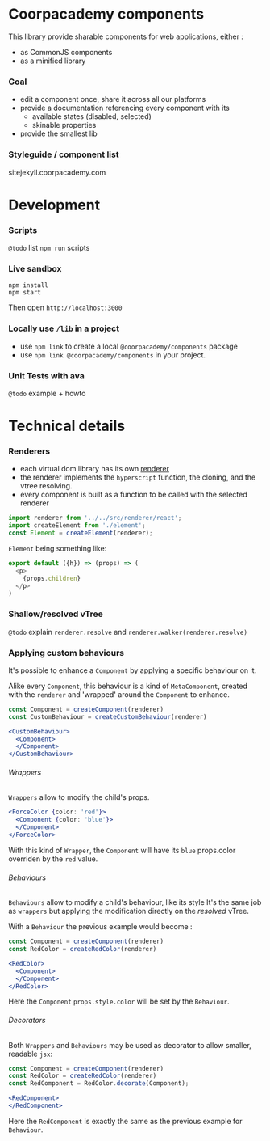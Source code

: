 # Coorpacademy components

This library provide sharable components for web applications, either :
- as CommonJS components
- as a minified library

### Goal

- edit a component once, share it across all our platforms
- provide a documentation referencing every component with its
  - available states (disabled, selected)
  - skinable properties
- provide the smallest lib

### Styleguide / component list

sitejekyll.coorpacademy.com

# Development

### Scripts
`@todo` list `npm run` scripts

### Live sandbox

```
npm install
npm start
```

Then open `http://localhost:3000`

### Locally use `/lib` in a project
- use `npm link` to create a local `@coorpacademy/components` package
- use `npm link @coorpacademy/components` in your project.

### Unit Tests with ava
`@todo` example + howto

# Technical details

### Renderers

- each virtual dom library has its own [renderer](./src/renderer)
- the renderer implements the `hyperscript` function, the cloning, and the vtree resolving.
- every component is built as a function to be called with the selected renderer

```js
import renderer from '../../src/renderer/react';
import createElement from './element';
const Element = createElement(renderer);
```

`Element` being something like:
```js
export default ({h}) => (props) => (
  <p>
    {props.children}
  </p>
)
```

### Shallow/resolved vTree
`@todo` explain `renderer.resolve` and `renderer.walker(renderer.resolve)`

### Applying custom behaviours

It's possible to enhance a `Component` by applying a specific behaviour on it.

Alike every `Component`, this behaviour is a kind of `MetaComponent`, created with the `renderer` and 'wrapped' around the `Component` to enhance.

```js
const Component = createComponent(renderer)
const CustomBehaviour = createCustomBehaviour(renderer)
```
```jsx
<CustomBehaviour>
  <Component>
  </Component>
</CustomBehaviour>
```

###### Wrappers

`Wrappers` allow to modify the child's props.

```jsx
<ForceColor {color: 'red'}>
  <Component {color: 'blue'}>
  </Component>
</ForceColor>
```

With this kind of `Wrapper`, the `Component` will have its `blue` props.color overriden by the `red` value.

###### Behaviours

`Behaviours` allow to modify a child's behaviour, like its style
It's the same job as `wrappers` but applying the modification directly on the *resolved* vTree.

With a `Behaviour` the previous example would become :

```js
const Component = createComponent(renderer)
const RedColor = createRedColor(renderer)
```
```jsx
<RedColor>
  <Component>
  </Component>
</RedColor>
```

Here the `Component` `props.style.color` will be set by the `Behaviour`.

###### Decorators

Both `Wrappers` and `Behaviours` may be used as decorator to allow smaller, readable `jsx`:

```js
const Component = createComponent(renderer)
const RedColor = createRedColor(renderer)
const RedComponent = RedColor.decorate(Component);
```
```jsx
<RedComponent>
</RedComponent>
```

Here the `RedComponent` is exactly the same as the previous example for `Behaviour`.
